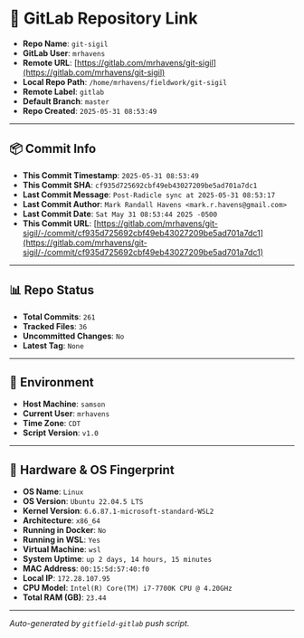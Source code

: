# 🔗 GitLab Repository Link

- **Repo Name**: `git-sigil`
- **GitLab User**: `mrhavens`
- **Remote URL**: [https://gitlab.com/mrhavens/git-sigil](https://gitlab.com/mrhavens/git-sigil)
- **Local Repo Path**: `/home/mrhavens/fieldwork/git-sigil`
- **Remote Label**: `gitlab`
- **Default Branch**: `master`
- **Repo Created**: `2025-05-31 08:53:49`

---

## 📦 Commit Info

- **This Commit Timestamp**: `2025-05-31 08:53:49`
- **This Commit SHA**: `cf935d725692cbf49eb43027209be5ad701a7dc1`
- **Last Commit Message**: `Post-Radicle sync at 2025-05-31 08:53:17`
- **Last Commit Author**: `Mark Randall Havens <mark.r.havens@gmail.com>`
- **Last Commit Date**: `Sat May 31 08:53:44 2025 -0500`
- **This Commit URL**: [https://gitlab.com/mrhavens/git-sigil/-/commit/cf935d725692cbf49eb43027209be5ad701a7dc1](https://gitlab.com/mrhavens/git-sigil/-/commit/cf935d725692cbf49eb43027209be5ad701a7dc1)

---

## 📊 Repo Status

- **Total Commits**: `261`
- **Tracked Files**: `36`
- **Uncommitted Changes**: `No`
- **Latest Tag**: `None`

---

## 🧽 Environment

- **Host Machine**: `samson`
- **Current User**: `mrhavens`
- **Time Zone**: `CDT`
- **Script Version**: `v1.0`

---

## 🧬 Hardware & OS Fingerprint

- **OS Name**: `Linux`
- **OS Version**: `Ubuntu 22.04.5 LTS`
- **Kernel Version**: `6.6.87.1-microsoft-standard-WSL2`
- **Architecture**: `x86_64`
- **Running in Docker**: `No`
- **Running in WSL**: `Yes`
- **Virtual Machine**: `wsl`
- **System Uptime**: `up 2 days, 14 hours, 15 minutes`
- **MAC Address**: `00:15:5d:57:40:f0`
- **Local IP**: `172.28.107.95`
- **CPU Model**: `Intel(R) Core(TM) i7-7700K CPU @ 4.20GHz`
- **Total RAM (GB)**: `23.44`

---

_Auto-generated by `gitfield-gitlab` push script._
